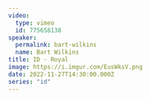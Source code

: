 ```yaml
---
video:
  type: vimeo
  id: 775658138
speaker:
  permalink: bart-wilkins
  name: Bart Wilkins
title: ID - Royal
image: https://i.imgur.com/EusWksV.png
date: 2022-11-27T14:30:00.000Z
series: "id"
---
```

